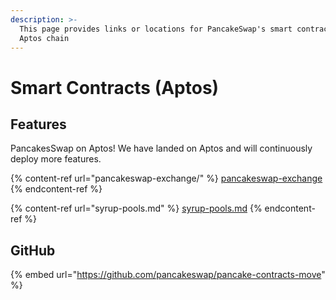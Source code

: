 ```yaml
---
description: >-
  This page provides links or locations for PancakeSwap's smart contracts on
  Aptos chain
---
```


# Smart Contracts (Aptos)

## Features

PancakesSwap on Aptos! We have landed on Aptos and will continuously deploy more features.&#x20;

{% content-ref url="pancakeswap-exchange/" %}
[pancakeswap-exchange](pancakeswap-exchange/)
{% endcontent-ref %}

{% content-ref url="syrup-pools.md" %}
[syrup-pools.md](syrup-pools.md)
{% endcontent-ref %}

## GitHub

{% embed url="https://github.com/pancakeswap/pancake-contracts-move" %}



